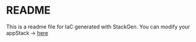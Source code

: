 # README
This is a readme file for IaC generated with StackGen.
You can modify your appStack -> [here](http://main.dev.stackgen.com/appstacks/23037bd8-dc7c-4a98-870b-9676ac2898d3)
